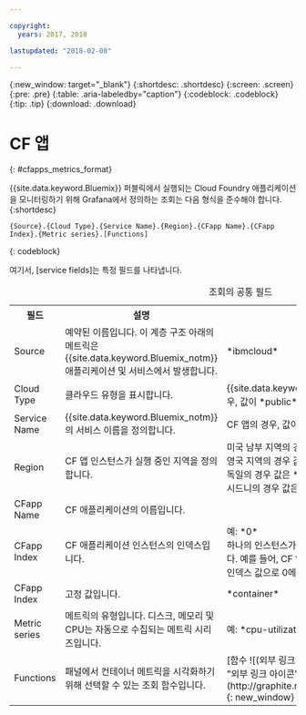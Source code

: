 ```yaml
---

copyright:
  years: 2017, 2018

lastupdated: "2018-02-08"

---
```


{:new_window: target="_blank"}
{:shortdesc: .shortdesc}
{:screen: .screen}
{:pre: .pre}
{:table: .aria-labeledby="caption"}
{:codeblock: .codeblock}
{:tip: .tip}
{:download: .download}


# CF 앱
{: #cfapps_metrics_format}

{{site.data.keyword.Bluemix}} 퍼블릭에서 실행되는 Cloud Foundry 애플리케이션을 모니터링하기 위해 Grafana에서 정의하는 조회는 다음 형식을 준수해야 합니다.
{:shortdesc}

```
{Source}.{Cloud Type}.{Service Name}.{Region}.{CFapp Name}.{CFapp Index}.{Metric series}.[Functions]
```
{: codeblock}

여기서, [service fields]는 특정 필드를 나타냅니다.

<table>
  <caption>조회의 공통 필드</caption>
  <tr>
    <th>필드</th>
	<th>설명</th>
	<th>값</th>
  </tr>
  <tr>
    <td>Source</td>
	<td>예약된 이름입니다. 이 계층 구조 아래의 메트릭은 {{site.data.keyword.Bluemix_notm}} 애플리케이션 및 서비스에서 발생합니다.</td>
	<td>*ibmcloud*</td>
  </tr>
  <tr>
    <td>Cloud Type</td>
	<td>클라우드 유형을 표시합니다. </td>
	<td>{{site.data.keyword.Bluemix_notm}} 퍼블릭 클라우드의 경우, 값이 *public*입니다.</td>
  </tr>
  <tr>
    <td>Service Name</td>
	<td>{{site.data.keyword.Bluemix_notm}}의 서비스 이름을 정의합니다.</td>
	<td>CF 앱의 경우, 값이 *cloud-foundry*입니다.</td>
  </tr>
  <tr>
    <td>Region</td>
	<td>CF 앱 인스턴스가 실행 중인 지역을 정의합니다.</td>
	<td>미국 남부 지역의 경우 값은 *us-south*입니다. <br>영국 지역의 경우 값은 *eu-gb*입니다.  <br>독일의 경우 값은 *eu-de*입니다. <br>시드니의 경우 값은 *au-syd*입니다. </td>
  </tr>
  <tr>
    <td>CFapp Name</td>
	<td>CF 애플리케이션의 이름입니다.</td>
	<td></td>
  </tr>
  <tr>
    <td>CFapp Index</td>
	  <td>CF 애플리케이션 인스턴스의 인덱스입니다.</td>
	  <td>예: *0* </br>하나의 인스턴스가 있는 CF 앱이 있는 경우, 인덱스 0만 있습니다. 예를 들어, CF 앱을 10개의 인스턴스로 스케일링하는 경우, 인덱스 값으로 0에서 9까지 사용할 수 있습니다.</td>
  </tr>
  <tr>
    <td>CFapp Index</td>
	<td>고정 값입니다.</td>
	<td>*container*</td>
  </tr>
  <tr>
    <td>Metric series</td>
	<td>메트릭의 유형입니다. 디스크, 메모리 및 CPU는 자동으로 수집되는 메트릭 시리즈입니다.</td>
	<td>예: *cpu-utilization* </td>
  </tr>
  <tr>
    <td>Functions</td>
    <td>패널에서 컨테이너 메트릭을 시각화하기 위해 선택할 수 있는 조회 함수입니다. </td>
    <td>[함수 ![(외부 링크 아이콘)](../../../icons/launch-glyph.svg "외부 링크 아이콘")](http://graphite.readthedocs.io/en/latest/functions.html){: new_window}</td>
   </tr>
</table>





